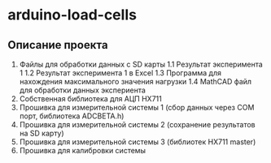 # arduino-load-cells

## Описание проекта

1. Файлы для обработки данных с SD карты
1.1 Результат эксперимента 1
1.2 Результат эксперимента 1 в Excel
1.3 Программа для нахождения максимального значения нагрузки
1.4 MathCAD файл для обработки данных экспериента
2. Собственная библиотека для АЦП HX711
3. Прошивка для измерительной системы 1 (сбор данных через COM порт, библиотека ADCBETA.h)
4. Прошивка для измерительной системы 2 (сохранение результатов на SD карту)
5. Прошивка для измерительной системы 3 (библиотек HX711 master)
6. Прошивка для калибровки системы
